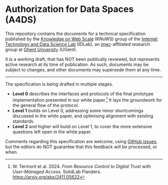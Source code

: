 
# Authorization for Data Spaces (A4DS)

This repository contains the documents for a technical specification published by the [Knowledge on Web Scale](https://knows.idlab.ugent.be/) (KNoWS) group of the [Internet Technology and Data Science Lab](https://idlab.ugent.be/) (IDLab), an [imec](https://www.imec-int.com/)-affiliated research group at [Ghent University](https://ugent.be/) (UGent).

It is a working draft, that has NOT been publically reviewed, but represents active research at its time of publication. As such, documents may be subject to changes, and other documents may supersede them at any time. 

---

The specification is being drafted in multiple stages. 

- **Level 0** describes the interfaces and protocols of the final prototype implementation presented in our white paper.[^1] It lays the groundwork for the general flow of the protocol.
- **Level 1** builds on Level 0, addressing some minor shortcomings discussed in the white paper, and optimising alignment with existing standards.
- **Level 2** and higher will build on Level 1, to cover the more extensive questions left open in the white paper.

Comments regarding this specification are welcome, using [GitHub issues](https://github.com/SolidLabResearch/authz-spec/issues/), but the editors do NOT guarantee that this feedback will be processed, or when.

[^1]: W. Termont et al. 2024. *From Resource Control to Digital Trust with User-Managed Access*. SolidLab Flanders. <https://arxiv.org/abs/2411.05622>

